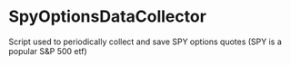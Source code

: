 # SpyOptionsDataCollector
Script used to periodically collect and save SPY options quotes (SPY is a popular S&amp;P 500 etf)
